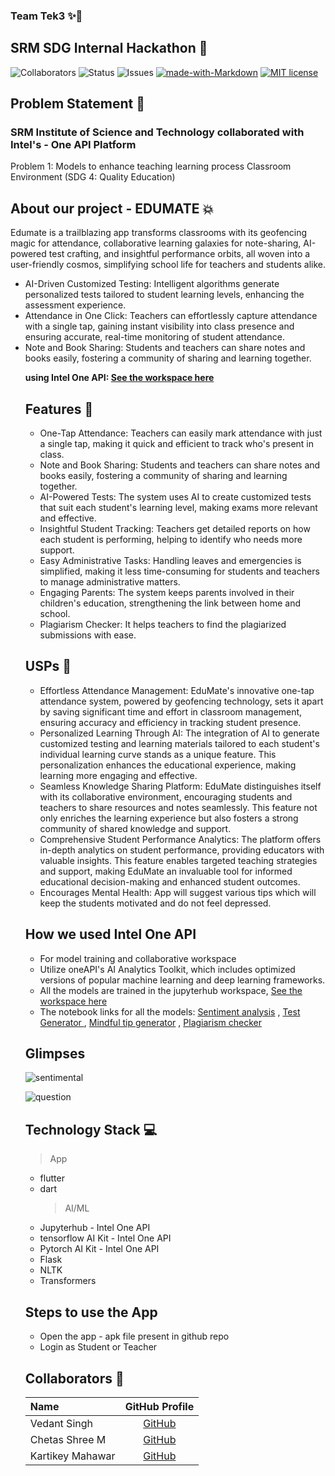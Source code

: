 ### Team Tek3 ✨🚀

## SRM SDG Internal Hackathon 💫

![Collaborators](https://img.shields.io/badge/collaborators-3-red)
![Status](https://img.shields.io/badge/status-done-green)
![Issues](https://img.shields.io/badge/issues-0-blue)
[![made-with-Markdown](https://img.shields.io/badge/Made%20with-Markdown-1f425f.svg)](http://commonmark.org)
[![MIT license](https://img.shields.io/badge/License-MIT-blue.svg)](https://lbesson.mit-license.org/)

## Problem Statement 🚧

<h3>SRM Institute of Science and Technology collaborated with Intel's - One API Platform</h3>
Problem 1:
Models to enhance teaching learning process Classroom Environment (SDG 4: Quality
Education)

## About our project - EDUMATE 💥

Edumate is a trailblazing app transforms classrooms with its geofencing magic for attendance, collaborative learning galaxies for note-sharing, AI-powered test crafting, and insightful performance orbits, all woven into a user-friendly cosmos, simplifying school life for teachers and students alike.

<ul>
<li>AI-Driven Customized Testing: Intelligent algorithms generate personalized tests tailored to student learning levels, enhancing the assessment experience.</li>
<li>Attendance in One Click: Teachers can effortlessly capture attendance with a single tap, gaining instant visibility into class presence and ensuring accurate, real-time monitoring of student attendance.</li>
<li>Note and Book Sharing: Students and teachers can share notes and books easily, fostering a community of sharing and learning together.</li>

<strong>using Intel One API: <a href="https://jupyter.oneapi.devcloud.intel.com/user/u206691/doc/tree/edumate-intel_one_api.jupyterlab-workspace" > See the workspace here</a> </strong>

## Features 🔧

- One-Tap Attendance: Teachers can easily mark attendance with just a single tap, making it quick and efficient to track who's present in class.
- Note and Book Sharing: Students and teachers can share notes and books easily, fostering a community of sharing and learning together.
- AI-Powered Tests: The system uses AI to create customized tests that suit each student's learning level, making exams more relevant and effective.
- Insightful Student Tracking: Teachers get detailed reports on how each student is performing, helping to identify who needs more support.
- Easy Administrative Tasks: Handling leaves and emergencies is simplified, making it less time-consuming for students and teachers to manage administrative matters.
- Engaging Parents: The system keeps parents involved in their children's education, strengthening the link between home and school.
- Plagiarism Checker: It helps teachers to find the plagiarized submissions with ease.

## USPs 🚨

- Effortless Attendance Management: EduMate's innovative one-tap attendance system, powered by geofencing technology, sets it apart by saving significant time and effort in classroom management, ensuring accuracy and efficiency in tracking student presence.
- Personalized Learning Through AI: The integration of AI to generate customized testing and learning materials tailored to each student's individual learning curve stands as a unique feature. This personalization enhances the educational experience, making learning more engaging and effective.
- Seamless Knowledge Sharing Platform: EduMate distinguishes itself with its collaborative environment, encouraging students and teachers to share resources and notes seamlessly. This feature not only enriches the learning experience but also fosters a strong community of shared knowledge and support.
- Comprehensive Student Performance Analytics: The platform offers in-depth analytics on student performance, providing educators with valuable insights. This feature enables targeted teaching strategies and support, making EduMate an invaluable tool for informed educational decision-making and enhanced student outcomes.
- Encourages Mental Health: App will suggest various tips which will keep the students motivated and do not feel depressed.

## How we used Intel One API

- For model training and collaborative workspace
- Utilize oneAPI's AI Analytics Toolkit, which includes optimized versions of popular machine learning and deep learning frameworks.
- All the models are trained in the jupyterhub workspace, <a href="https://jupyter.oneapi.devcloud.intel.com/user/u206691/doc/tree/edumate-intel_one_api.jupyterlab-workspace" > See the workspace here</a>
- The notebook links for all the models: <a href="https://jupyter.oneapi.devcloud.intel.com/user/u206691/doc/tree/sentimental_analysis.ipynb">Sentiment analysis</a> , <a href="https://jupyter.oneapi.devcloud.intel.com/user/u206691/doc/tree/Quiz_generator_LLM.ipynb">Test Generator </a> , <a href="https://jupyter.oneapi.devcloud.intel.com/user/u206691/doc/tree/mindful_tips.ipynb">Mindful tip generator</a> , <a href="https://jupyter.oneapi.devcloud.intel.com/user/u206691/doc/tree/plagiarism_checker.ipynb">Plagiarism checker </a>

## Glimpses
![sentimental](https://github.com/vedant-11/edumate---Intel-One-API/assets/69393820/12335aea-ba28-4718-9960-d0576edf135f)

![question](https://github.com/vedant-11/edumate---Intel-One-API/assets/69393820/14c044d6-7f4d-4410-9e72-a7077da4942b)

## Technology Stack 💻

> App

- flutter
- dart
  > AI/ML
- Jupyterhub - Intel One API
- tensorflow AI Kit - Intel One API
- Pytorch AI Kit - Intel One API
- Flask
- NLTK
- Transformers

## Steps to use the App

- Open the app - apk file present in github repo
- Login as Student or Teacher

## Collaborators 🤖

| Name             |                GitHub Profile                |
| :--------------- | :------------------------------------------: |
| Vedant Singh     |    [GitHub](https://github.com/vedant-11)    |
| Chetas Shree M   | [GitHub](https://github.com/mayankkrsohanda) |
| Kartikey Mahawar |   [GitHub](https://github.com/kartikey321)   |
